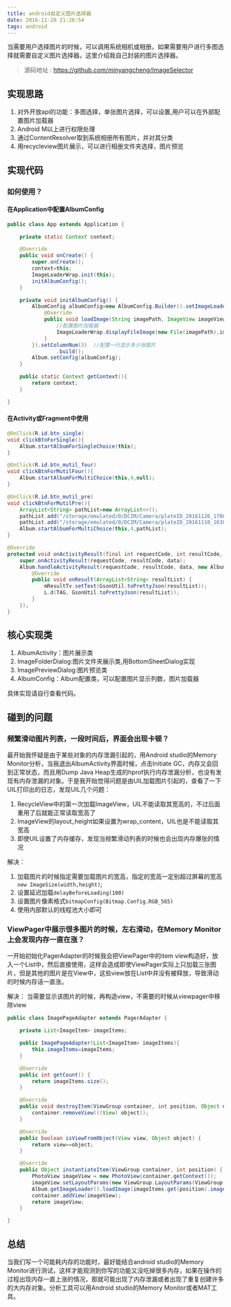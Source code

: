 ```yaml
---
title: android自定义图片选择器
date: 2016-11-28 21:26:54
tags: android
---
```

当需要用户选择图片的时候，可以调用系统相机或相册。如果需要用户进行多图选择就需要自定义图片选择器。这里介绍我自己封装的图片选择器。

>源码地址 : <https://github.com/minyangcheng/ImageSelector>

<!-- more -->

## 实现思路

1. 对外开放api的功能：多图选择，单张图片选择，可以设置,用户可以在外部配置图片加载器
2. Android M以上进行权限处理
3. 通过ContentResolver取到系统相册所有图片，并对其分类
4. 用recycleview图片展示，可以进行相册文件夹选择，图片预览

## 实现代码 

### 如何使用？

#### 在Application中配置AlbumConfig
```java
public class App extends Application {

    private static Context context;

    @Override
    public void onCreate() {
        super.onCreate();
        context=this;
        ImageLoaderWrap.init(this);
        initAlbumConfig();
    }

    private void initAlbumConfig() {
        AlbumConfig albumConfig=new AlbumConfig.Builder().setImageLoader(new AlbumImageLoader() {
            @Override
            public void loadImage(String imagePath, ImageView imageView,int expectWidht,int expectHeight) {
                //配置图片加载器
				ImageLoaderWrap.displayFileImage(new File(imagePath),imageView,expectWidht,expectHeight);
            }
        }).setColumnNum(3)  //配置一行显示多少张图片
                .build();
        Album.setConfig(albumConfig);
    }

    public static Context getContext(){
        return context;
    }

}
```

#### 在Activity或Fragment中使用

```java
@OnClick(R.id.btn_single)
void clickBtnForSingle(){
    Album.startAlbumForSingleChoice(this);
}

@OnClick(R.id.btn_mutil_four)
void clickBtnForMutilFour(){
    Album.startAlbumForMultiChoice(this,4,null);
}

@OnClick(R.id.btn_mutil_pre)
void clickBtnForMutilPre(){
    ArrayList<String> pathList=new ArrayList<>();
    pathList.add("/storage/emulated/0/DCIM/Camera/plateID_20161126_170827.jpg");
    pathList.add("/storage/emulated/0/DCIM/Camera/plateID_20161110_163801.jpg");
    Album.startAlbumForMultiChoice(this,4,pathList);
}

@Override
protected void onActivityResult(final int requestCode, int resultCode, Intent data) {
    super.onActivityResult(requestCode, resultCode, data);
    Album.handleActivityResult(requestCode, resultCode, data, new Album.OnResultListener() {
        @Override
        public void onResult(ArrayList<String> resultList) {
            mResultTv.setText(GsonUtil.toPrettyJson(resultList));
            L.d(TAG, GsonUtil.toPrettyJson(resultList));
        }
    });
}
```

## 核心实现类

1. AlbumActivity：图片展示类
2. ImageFolderDialog:图片文件夹展示类,用BottomSheetDialog实现 
3. ImagePreviewDialog:图片预览类
4. AlbumConfig：Album配置类，可以配置图片显示列数，图片加载器

具体实现请自行查看代码。

## 碰到的问题

### 频繁滑动图片列表，一段时间后，界面会出现卡顿？

最开始我怀疑是由于某些对象的内存泄漏引起的，用Android studio的Memory Monitor分析，当我退出AlbumActivity界面时候，点击Initiate GC，内存又会回到正常状态，而且用Dump Java Heap生成的hprof执行内存泄漏分析，也没有发现有内存泄漏的对象。于是我开始觉得问题是由UIL加载图片引起的，查看了一下UIL打印出的日志，发现UIL几个问题：
1. RecycleView中的第一次加载ImageView，UIL不能读取其宽高的，不过后面重用了后就能正常读取宽高了
2. ImageView的layout_height如果设置为wrap_content，UIL也是不能读取其宽高
3. 即使UIL设置了内存缓存，发现当频繁滑动列表的时候也会出现内存爆张的情况

解决：
1. 加载图片的时候指定需要加载图片的宽高，指定的宽高一定别超过屏幕的宽高`new ImageSize(width,height)`;
2. 设置延迟加载`delayBeforeLoading(100)`
3. 设置图片像素格式`bitmapConfig(Bitmap.Config.RGB_565)`
4. 使用内部默认的线程池大小即可

### ViewPager中展示很多图片的时候，左右滑动，在Memory Monitor上会发现内存一直在涨？

一开始初始化PagerAdapter的时候我会把ViewPager中的item view构造好，放入一个List中，然后直接使用，这样会造成即使ViewPager实际上只加载三张图片，但是其他的图片是在View中，这些view放在List中并没有被释放，导致滑动的时候内存话一直涨。

解决：
当需要显示该图片的时候，再构造view，不需要的时候从viewpager中移除view

```java
public class ImagePageAdapter extends PagerAdapter {

    private List<ImageItem> imageItems;

    public ImagePageAdapter(List<ImageItem> imageItems){
        this.imageItems=imageItems;
    }

    @Override
    public int getCount() {
        return imageItems.size();
    }

    @Override
    public void destroyItem(ViewGroup container, int position, Object object) {
        container.removeView(((View) object));
    }

    @Override
    public boolean isViewFromObject(View view, Object object) {
        return view==object;
    }

    @Override
    public Object instantiateItem(ViewGroup container, int position) {
        PhotoView imageView = new PhotoView(container.getContext());
        imageView.setLayoutParams(new ViewGroup.LayoutParams(ViewGroup.LayoutParams.MATCH_PARENT, ViewGroup.LayoutParams.MATCH_PARENT));
        Album.getImageLoader().loadImage(imageItems.get(position).image.getPath(),imageView,mImageWidth,mImageHeight);
        container.addView(imageView);
        return imageView;
    }

}
```

## 总结

当我们写一个可能耗内存的功能时，最好能结合android studio的Memory Monitor进行测试，这样才能观测到你写的功能又没吃掉很多内存，如果在操作的过程出现内存一直上涨的情况，那就可能出现了内存泄漏或者出现了重复创建许多的大内存对象。分析工具可以用Android studio的Memory Monitor或者MAT工具。
